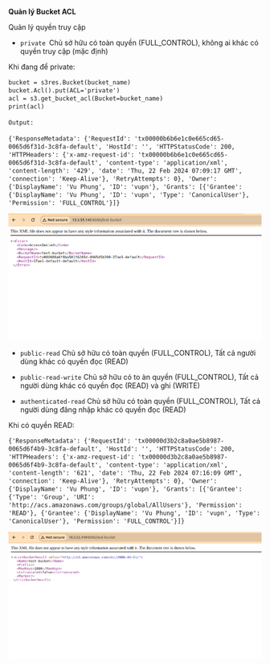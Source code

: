 **Quản lý Bucket ACL**  

Quản lý quyền truy cập

- `private `Chủ sở hữu có toàn quyền (FULL_CONTROL), không ai khác có quyền truy cập (mặc định)

Khi đang để private:        
```
bucket = s3res.Bucket(bucket_name)
bucket.Acl().put(ACL='private')
acl = s3.get_bucket_acl(Bucket=bucket_name)
print(acl)  

Output:

{'ResponseMetadata': {'RequestId': 'tx00000b6b6e1c0e665cd65-0065d6f31d-3c8fa-default', 'HostId': '', 'HTTPStatusCode': 200, 'HTTPHeaders': {'x-amz-request-id': 'tx00000b6b6e1c0e665cd65-0065d6f31d-3c8fa-default', 'content-type': 'application/xml', 'content-length': '429', 'date': 'Thu, 22 Feb 2024 07:09:17 GMT', 'connection': 'Keep-Alive'}, 'RetryAttempts': 0}, 'Owner': {'DisplayName': 'Vu Phung', 'ID': 'vupn'}, 'Grants': [{'Grantee': {'DisplayName': 'Vu Phung', 'ID': 'vupn', 'Type': 'CanonicalUser'}, 'Permission': 'FULL_CONTROL'}]}
```
![alt text](/Storage/Radosgw%20S3/Image/ACL1.png)

- `public-read` Chủ sở hữu có toàn quyền (FULL_CONTROL), Tất cả người dùng khác có quyền đọc (READ)

- `public-read-write` Chủ sở hữu có to àn quyền (FULL_CONTROL), Tất cả người dùng khác có quyền đọc (READ) và ghi (WRITE)

- `authenticated-read` Chủ sở hữu có toàn quyền (FULL_CONTROL), Tất cả người dùng đăng nhập khác có quyền đọc (READ)

Khi có quyền READ:  
```
{'ResponseMetadata': {'RequestId': 'tx00000d3b2c8a0ae5b8987-0065d6f4b9-3c8fa-default', 'HostId': '', 'HTTPStatusCode': 200, 'HTTPHeaders': {'x-amz-request-id': 'tx00000d3b2c8a0ae5b8987-0065d6f4b9-3c8fa-default', 'content-type': 'application/xml', 'content-length': '621', 'date': 'Thu, 22 Feb 2024 07:16:09 GMT', 'connection': 'Keep-Alive'}, 'RetryAttempts': 0}, 'Owner': {'DisplayName': 'Vu Phung', 'ID': 'vupn'}, 'Grants': [{'Grantee': {'Type': 'Group', 'URI': 'http://acs.amazonaws.com/groups/global/AllUsers'}, 'Permission': 'READ'}, {'Grantee': {'DisplayName': 'Vu Phung', 'ID': 'vupn', 'Type': 'CanonicalUser'}, 'Permission': 'FULL_CONTROL'}]}
```

![alt text](/Storage/Radosgw%20S3/Image/ACL2.png)